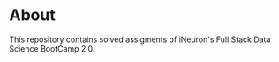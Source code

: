 # About 
This repository contains solved assigments of iNeuron's Full Stack Data Science BootCamp 2.0.

